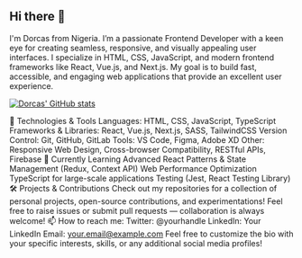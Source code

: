 ## Hi there 👋

I'm Dorcas from Nigeria. I’m a passionate Frontend Developer with a keen eye for creating seamless, responsive, and visually appealing user interfaces. I specialize in HTML, CSS, JavaScript, and modern frontend frameworks like React, Vue.js, and Next.js. My goal is to build fast, accessible, and engaging web applications that provide an excellent user experience.

[![Dorcas' GitHub stats](https://github-readme-stats.vercel.app/api?username=DevDorcas)](https://github.com/DevDorcas/github-readme-stats)

🔧 Technologies & Tools
Languages: HTML, CSS, JavaScript, TypeScript
Frameworks & Libraries: React, Vue.js, Next.js, SASS, TailwindCSS
Version Control: Git, GitHub, GitLab
Tools: VS Code, Figma, Adobe XD
Other: Responsive Web Design, Cross-browser Compatibility, RESTful APIs, Firebase
🌱 Currently Learning
Advanced React Patterns & State Management (Redux, Context API)
Web Performance Optimization
TypeScript for large-scale applications
Testing (Jest, React Testing Library)
🛠️ Projects & Contributions
Check out my repositories for a collection of personal projects, open-source contributions, and experimentations!
Feel free to raise issues or submit pull requests — collaboration is always welcome!
📫 How to reach me:
Twitter: @yourhandle
LinkedIn: Your LinkedIn
Email: your.email@example.com
Feel free to customize the bio with your specific interests, skills, or any additional social media profiles!





